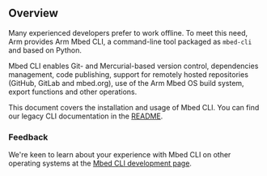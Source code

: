 <h2 id="mbed-cli">Overview</h2>

Many experienced developers prefer to work offline. To meet this need, Arm provides Arm Mbed CLI, a command-line tool packaged as `mbed-cli` and based on Python.

Mbed CLI enables Git- and Mercurial-based version control, dependencies management, code publishing, support for remotely hosted repositories (GitHub, GitLab and mbed.org), use of the Arm Mbed OS build system, export functions and other operations.

This document covers the installation and usage of Mbed CLI. You can find our legacy CLI documentation in the <a href="https://github.com/ARMmbed/mbed-cli/blob/master/README.md" target="_blank">README</a>.

### Feedback

We're keen to learn about your experience with Mbed CLI on other operating systems at the <a href="https://github.com/ARMmbed/mbed-cli" target="_blank">Mbed CLI development page</a>.
